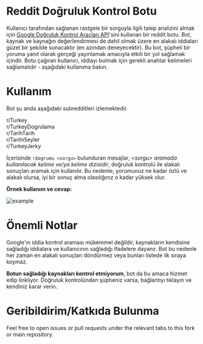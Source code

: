 # Reddit Doğruluk Kontrol Botu

Kullanıcı tarafından sağlanan rastgele bir sorguyla ilgili talep analizini almak için [Google Doğruluk Kontrol Araçları API](https://developers.google.com/fact-check/tools/api/)'sini kullanan bir reddit botu. Bot, kaynak ve kaynağın değerlendirmesi de dahil olmak üzere en alakalı iddiaları güzel bir şekilde sunacaktır (en azından deneyecektir). Bu bot, şüpheli bir yoruma yanıt olarak gerçeği yayınlamak amacıyla etkili bir yol sağlamak içindir. Botu çağıran kullanıcı, iddiayı bulmak için gerekli anahtar kelimeleri sağlamalıdır - aşağıdaki kullanıma bakın.

# Kullanım
Bot şu anda aşağıdaki subredditleri izlemektedir.

r/Turkey<br/>
r/TurkeyDogrulama<br/>
r/TarihTarih<br/>
r/TarihiSeyler<br/>
r/TurkeyJerky<br/>

İçerisinde `!dogrumu <sorgu>` bulunduran mesajlar, *\<sorgu> aramada kullanılacak kelime ve/ya kelime dizisidir*, doğruluk kontrolü ile alakalı sonuçları aramak için kullanılır. Bu nedenle, yorumunuz ne kadar özlü ve alakalı olursa, iyi bir sonuç alma olasılığınız o kadar yüksek olur.

**Örnek kullanım ve cevap:**

![example](bot_example.PNG)

# Önemli Notlar

Google'ın iddia kontrol araması mükemmel değildir, kaynakların kendisine sağladığı iddialara ve kullanıcının sağladığı ifadelere dayanır. Bot bu nedenle her zaman en alakalı sonuçları döndürmez veya bunları listede ilk sıraya koymaz.

**Botun sağladığı kaynakları kontrol etmiyorum**, bot da bu amaca hizmet edip linkliyor. Doğruluk kontrolünden şüpheniz varsa, bağlantıyı tıklayın ve kendiniz karar verin.

# Geribildirim/Katkıda Bulunma
Feel free to open issues or pull requests under the relevant tabs to this fork or main repository.
